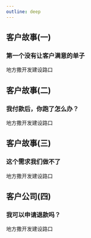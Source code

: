 ```yaml
---
outline: deep
---
```


## 客户故事(一)
### 第一个没有让客户满意的单子

地方撒开发建设路口

## 客户故事(二)
### 我付款后，你跑了怎么办？

地方撒开发建设路口

## 客户故事(三)
### 这个需求我们做不了

地方撒开发建设路口

## 客户公司(四)

### 我可以申请退款吗？

地方撒开发建设路口
